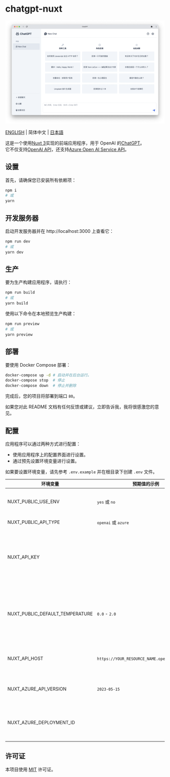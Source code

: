 # chatgpt-nuxt

![preview](/assets/preview-zh.png)

[ENGLISH](/README.md) | 简体中文 | [日本語](/docs/README-JA.md)

这是一个使用[Nuxt 3](https://nuxt.com/)实现的前端应用程序，用于 OpenAI 的[ChatGPT](https://openai.com/blog/chatgpt)。  
它不仅支持[OpenAI API](https://openai.com/blog/openai-api)，还支持[Azure Open AI Service API](https://learn.microsoft.com/zh-cn/azure/cognitive-services/openai/reference)。

## 设置

首先，请确保您已安装所有依赖项：

```bash
npm i
# 或
yarn
```

## 开发服务器

启动开发服务器并在 http://localhost:3000 上查看它：

```bash
npm run dev
# 或
yarn dev
```

## 生产

要为生产构建应用程序，请执行：

```bash
npm run build
# 或
yarn build
```

使用以下命令在本地预览生产构建：

```bash
npm run preview
# 或
yarn preview
```

## 部署

要使用 Docker Compose 部署：

```bash
docker-compose up -d # 启动并在后台运行。
docker-compose stop  # 停止
docker-compose down  # 停止并删除
```

完成后，您的项目将部署到端口 `80`。

如果您对此 README 文档有任何反馈或建议，立即告诉我，我将很感激您的意见。

## 配置

应用程序可以通过两种方式进行配置：

- 使用应用程序上的配置界面进行设置。
- 通过预先设置环境变量进行设置。

如果要设置环境变量，请先参考 `.env.example` 并在根目录下创建 `.env` 文件。

| 环境变量                        | 预期值的示例                                  | 描述                                                      |
| ------------------------------- | --------------------------------------------- | --------------------------------------------------------- |
| NUXT_PUBLIC_USE_ENV             | `yes` 或 `no`                                 | 使用环境变量还是不使用？                                  |
| NUXT_PUBLIC_API_TYPE            | `openai` 或 `azure`                           | API 类型。                                                |
| NUXT_API_KEY                    |                                               | 用于身份验证 OpenAI 或 Azure OpenAI Service 的 API 密钥。 |
| NUXT_PUBLIC_DEFAULT_TEMPERATURE | `0.0` - `2.0`                                 | 值越大，输出结果就越随机；值越小，则越聚焦和确定性。      |
| NUXT_API_HOST                   | `https://YOUR_RESOURCE_NAME.openai.azure.com` | Azure OpenAI Service 的终结点。                           |
| NUXT_AZURE_API_VERSION          | `2023-05-15`                                  | Azure OpenAI Service 的 API 版本。                        |
| NUXT_AZURE_DEPLOYMENT_ID        |                                               | Azure OpenAI Service 上模型的部署名称。                   |

## 许可证

本项目使用 [MIT](/license) 许可证。

